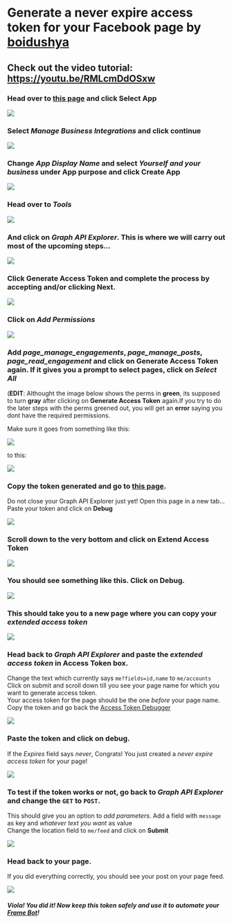 # Generate a never expire access token for your Facebook page by [boidushya](https://github.com/Boidushya)

## Check out the video tutorial: https://youtu.be/RMLcmDdOSxw

### Head over to [this page](https://developers.facebook.com/apps/) and click **Select App**

![](images/1.png)

### Select *Manage Business Integrations* and click **continue**

![](images/2.png)

### Change *App Display Name* and select *Yourself and your business* under App purpose and click **Create App**

![](images/3.png)

### Head over to *Tools*

![](images/4.png)

### And click on *Graph API Explorer*. This is where we will carry out most of the upcoming steps...

![](images/5.png)

### Click **Generate Access Token** and complete the process by accepting and/or clicking Next.

![](images/6.png)

### Click on *Add Permissions*

![](images/7.png)

### Add *page_manage_engagements*, *page_manage_posts*, *page_read_engagement* and click on **Generate Access Token** again. If it gives you a prompt to select pages, click on  *Select All*
(**EDIT**: Althought the image below shows the perms in **green**, its supposed to turn **gray** after clicking on **Generate Access Token** again.If you try to do the later steps with the perms greened out, you will get an **error** saying you dont have the required permissions.

Make sure it goes from something like this:

![](images/8.png)

to this:

![](images/edit2.png)

### Copy the token generated and go to [this page](https://developers.facebook.com/tools/debug/accesstoken/).
Do not close your Graph API Explorer just yet! Open this page in a new tab... \
Paste your token and click on **Debug**

![](images/8.5.png)

### Scroll down to the very bottom and click on **Extend Access Token**

![](images/8.75.png)

### You should see something like this. Click on **Debug**.

![](images/8.8.png)

### This should take you to a new page where you can copy your *extended access token*

![](images/8.9.png)

### Head back to *Graph API Explorer* and paste the *extended access token* in Access Token box.
Change the text which currently says `me?fields=id,name` to `me/accounts`\
Click on submit and scroll down till you see your page name for which you want to generate access token.\
Your access token for the page should be the one *before* your page name.\
Copy the token and go back the [Access Token Debugger](https://developers.facebook.com/tools/debug/accesstoken/)

![](images/9.png)

### Paste the token and click on debug.
If the *Expires* field says *never*, Congrats! You just created a *never expire access token* for your page!

![](images/10.png)

### To test if the token works or not, go back to *Graph API Explorer* and change the `GET` to `POST`.
This should give you an option to *add parameters*. Add a field with `message` as key and *whatever text you want* as value\
Change the location field to `me/feed` and click on **Submit**

![](images/11.png)

### Head back to your page.
If you did everything correctly, you should see your post on your page feed.

![](images/12.png)

##### Viola! You did it! Now keep this token safely and use it to automate your [Frame Bot](https://github.com/Boidushya/FrameBot)!
